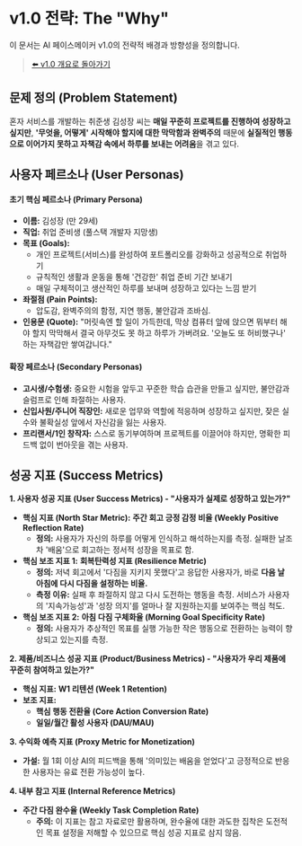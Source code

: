 # v1.0 전략: The "Why"

이 문서는 AI 페이스메이커 v1.0의 전략적 배경과 방향성을 정의합니다.

> [⬅️ v1.0 개요로 돌아가기](./00_overview.md)

## 문제 정의 (Problem Statement)

혼자 서비스를 개발하는 취준생 김성장 씨는 **매일 꾸준히 프로젝트를 진행하여 성장하고 싶지만**, **'무엇을, 어떻게' 시작해야 할지에 대한 막막함과 완벽주의** 때문에 **실질적인 행동으로 이어가지 못하고 자책감 속에서 하루를 보내는 어려움**을 겪고 있다.

## 사용자 페르소나 (User Personas)

#### 초기 핵심 페르소나 (Primary Persona)

- **이름:** 김성장 (만 29세)
- **직업:** 취업 준비생 (풀스택 개발자 지망생)
- **목표 (Goals):**
  - 개인 프로젝트(서비스)를 완성하여 포트폴리오를 강화하고 성공적으로 취업하기
  - 규칙적인 생활과 운동을 통해 '건강한' 취업 준비 기간 보내기
  - 매일 구체적이고 생산적인 하루를 보내며 성장하고 있다는 느낌 받기
- **좌절점 (Pain Points):**
  - 압도감, 완벽주의의 함정, 지연 행동, 불안감과 조바심.
- **인용문 (Quote):** "머릿속엔 할 일이 가득한데, 막상 컴퓨터 앞에 앉으면 뭐부터 해야 할지 막막해서 결국 아무것도 못 하고 하루가 가버려요. '오늘도 또 허비했구나' 하는 자책감만 쌓여갑니다."

#### 확장 페르소나 (Secondary Personas)

- **고시생/수험생:** 중요한 시험을 앞두고 꾸준한 학습 습관을 만들고 싶지만, 불안감과 슬럼프로 인해 좌절하는 사용자.
- **신입사원/주니어 직장인:** 새로운 업무와 역할에 적응하며 성장하고 싶지만, 잦은 실수와 불확실성 앞에서 자신감을 잃는 사용자.
- **프리랜서/1인 창작자:** 스스로 동기부여하며 프로젝트를 이끌어야 하지만, 명확한 피드백 없이 번아웃을 겪는 사용자.

## 성공 지표 (Success Metrics)

**1. 사용자 성공 지표 (User Success Metrics) - "사용자가 실제로 성장하고 있는가?"**

- **핵심 지표 (North Star Metric):** **주간 회고 긍정 감정 비율 (Weekly Positive Reflection Rate)**
  - **정의:** 사용자가 자신의 하루를 어떻게 인식하고 해석하는지를 측정. 실패한 날조차 '배움'으로 회고하는 정서적 성장을 목표로 함.
- **핵심 보조 지표 1:** **회복탄력성 지표 (Resilience Metric)**
  - **정의:** 저녁 회고에서 '다짐을 지키지 못했다'고 응답한 사용자가, 바로 **다음 날 아침에 다시 다짐을 설정하는 비율.**
  - **측정 이유:** 실패 후 좌절하지 않고 다시 도전하는 행동을 측정. 서비스가 사용자의 '지속가능성'과 '성장 의지'를 얼마나 잘 지원하는지를 보여주는 핵심 척도.
- **핵심 보조 지표 2:** **아침 다짐 구체화율 (Morning Goal Specificity Rate)**
  - **정의:** 사용자가 추상적인 목표를 실행 가능한 작은 행동으로 전환하는 능력이 향상되고 있는지를 측정.

**2. 제품/비즈니스 성공 지표 (Product/Business Metrics) - "사용자가 우리 제품에 꾸준히 참여하고 있는가?"**

- **핵심 지표:** **W1 리텐션 (Week 1 Retention)**
- **보조 지표:**
  - **핵심 행동 전환율 (Core Action Conversion Rate)**
  - **일일/월간 활성 사용자 (DAU/MAU)**

**3. 수익화 예측 지표 (Proxy Metric for Monetization)**

- **가설:** 월 1회 이상 AI의 피드백을 통해 '의미있는 배움을 얻었다'고 긍정적으로 반응한 사용자는 유료 전환 가능성이 높다.

**4. 내부 참고 지표 (Internal Reference Metrics)**

- **주간 다짐 완수율 (Weekly Task Completion Rate)**
  - **주의:** 이 지표는 참고 자료로만 활용하며, 완수율에 대한 과도한 집착은 도전적인 목표 설정을 저해할 수 있으므로 핵심 성공 지표로 삼지 않음.
